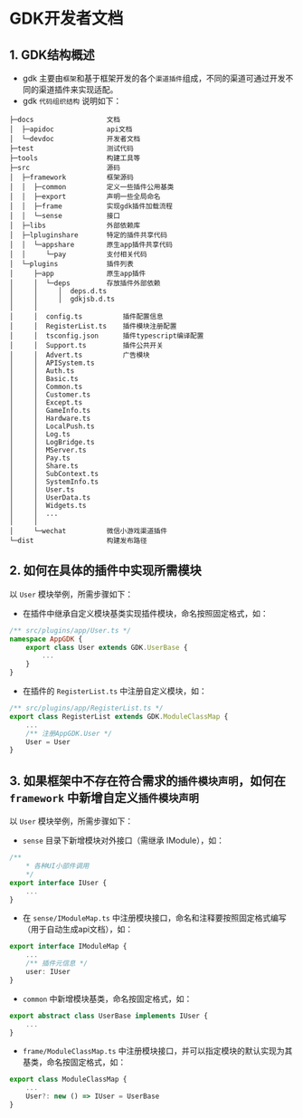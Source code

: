 # GDK开发者文档
## 1. GDK结构概述

- gdk 主要由`框架`和基于框架开发的各个`渠道插件`组成，不同的渠道可通过开发不同的渠道插件来实现适配。
- gdk `代码组织结构` 说明如下：

```
├─docs                  文档
│  ├─apidoc             api文档
│  └─devdoc             开发者文档
├─test                  测试代码
├─tools                 构建工具等
├─src                   源码
│  ├─framework          框架源码
│  │  ├─common          定义一些插件公用基类
│  │  ├─export          声明一些全局命名
│  │  ├─frame           实现gdk插件加载流程
│  │  └─sense           接口
│  ├─libs               外部依赖库
│  ├─lpluginshare       特定的插件共享代码
│  │  └─appshare        原生app插件共享代码
│  │     └─pay          支付相关代码
│  └─plugins            插件列表
│     ├─app             原生app插件
│     │  └─deps         存放插件外部依赖
│     │     │  deps.d.ts
│     │     │  gdkjsb.d.ts
│     │
│     │  config.ts          插件配置信息
│     │  RegisterList.ts    插件模块注册配置
│     │  tsconfig.json      插件typescript编译配置
│     │  Support.ts         插件公共开关
│     │  Advert.ts          广告模块
│     │  APISystem.ts
│     │  Auth.ts
│     │  Basic.ts
│     │  Common.ts
│     │  Customer.ts
│     │  Except.ts
│     │  GameInfo.ts
│     │  Hardware.ts
│     │  LocalPush.ts
│     │  Log.ts
│     │  LogBridge.ts
│     │  MServer.ts
│     │  Pay.ts
│     │  Share.ts
│     │  SubContext.ts
│     │  SystemInfo.ts
│     │  User.ts
│     │  UserData.ts
│     │  Widgets.ts
│     │  ...
│     │
│     └─wechat          微信小游戏渠道插件
└─dist                  构建发布路径
```

## 2. 如何在具体的插件中实现所需模块
以 `User` 模块举例，所需步骤如下：
- 在插件中继承自定义模块基类实现插件模块，命名按照固定格式，如：
```typescript
/** src/plugins/app/User.ts */
namespace AppGDK {
	export class User extends GDK.UserBase {
		...
	}
}
```
- 在插件的 `RegisterList.ts` 中注册自定义模块，如：
```typescript
/** src/plugins/app/RegisterList.ts */
export class RegisterList extends GDK.ModuleClassMap {
	...
	/** 注册AppGDK.User */
	User = User
}
```

## 3. 如果框架中不存在符合需求的`插件模块声明`，如何在 `framework` 中新增自定义`插件模块声明`
以 `User` 模块举例，所需步骤如下：
- `sense` 目录下新增模块对外接口（需继承 IModule），如：
```typescript
/**
	* 各种UI小部件调用
	*/
export interface IUser {
	...
}
```
- 在 `sense/IModuleMap.ts` 中注册模块接口，命名和注释要按照固定格式编写（用于自动生成api文档），如：
```typescript
export interface IModuleMap {
	...
	/** 插件元信息 */
	user: IUser
}
```
- `common` 中新增模块基类，命名按固定格式，如：
```typescript
export abstract class UserBase implements IUser {
	...
}
```
- `frame/ModuleClassMap.ts` 中注册模块接口，并可以指定模块的默认实现为其基类，命名按固定格式，如：
```typescript
export class ModuleClassMap {
	...
	User?: new () => IUser = UserBase
}
```